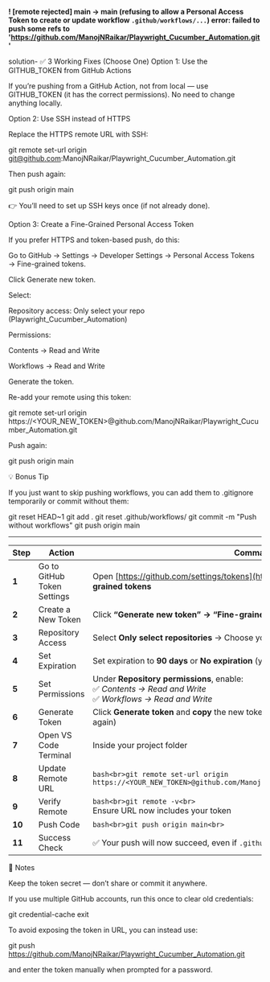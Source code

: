 **! [remote rejected] main -> main (refusing to allow a Personal Access Token to create or update workflow `.github/workflows/...`)
error: failed to push some refs to 'https://github.com/ManojNRaikar/Playwright_Cucumber_Automation.git'**


solution- 
✅ 3 Working Fixes (Choose One)
Option 1: Use the GITHUB_TOKEN from GitHub Actions

If you’re pushing from a GitHub Action, not from local — use GITHUB_TOKEN (it has the correct permissions).
No need to change anything locally.

Option 2: Use SSH instead of HTTPS

Replace the HTTPS remote URL with SSH:

git remote set-url origin git@github.com:ManojNRaikar/Playwright_Cucumber_Automation.git


Then push again:

git push origin main


👉 You’ll need to set up SSH keys
 once (if not already done).

Option 3: Create a Fine-Grained Personal Access Token

If you prefer HTTPS and token-based push, do this:

Go to GitHub → Settings → Developer Settings → Personal Access Tokens → Fine-grained tokens.

Click Generate new token.

Select:

Repository access: Only select your repo (Playwright_Cucumber_Automation)

Permissions:

Contents → Read and Write

Workflows → Read and Write

Generate the token.

Re-add your remote using this token:

git remote set-url origin https://<YOUR_NEW_TOKEN>@github.com/ManojNRaikar/Playwright_Cucumber_Automation.git


Push again:

git push origin main

💡 Bonus Tip

If you just want to skip pushing workflows, you can add them to .gitignore temporarily or commit without them:

git reset HEAD~1
git add .
git reset .github/workflows/
git commit -m "Push without workflows"
git push origin main

****************************************************************************************************************************************************************************************

| **Step** | **Action**                  | **Command / Details**                                                                                                       |
| -------- | --------------------------- | --------------------------------------------------------------------------------------------------------------------------- |
| **1**    | Go to GitHub Token Settings | Open [https://github.com/settings/tokens](https://github.com/settings/tokens) → **Fine-grained tokens**                     |
| **2**    | Create a New Token          | Click **“Generate new token” → “Fine-grained personal access token”**                                                       |
| **3**    | Repository Access           | Select **Only select repositories** → Choose your repo: `Playwright_Cucumber_Automation`                                    |
| **4**    | Set Expiration              | Set expiration to **90 days** or **No expiration** (your choice)                                                            |
| **5**    | Set Permissions             | Under **Repository permissions**, enable: <br>✅ *Contents → Read and Write* <br>✅ *Workflows → Read and Write*              |
| **6**    | Generate Token              | Click **Generate token** and **copy** the new token (once you leave the page, you can’t see it again)                       |
| **7**    | Open VS Code Terminal       | Inside your project folder                                                                                                  |
| **8**    | Update Remote URL           | `bash<br>git remote set-url origin https://<YOUR_NEW_TOKEN>@github.com/ManojNRaikar/Playwright_Cucumber_Automation.git<br>` |
| **9**    | Verify Remote               | `bash<br>git remote -v<br>` <br>Ensure URL now includes your token                                                          |
| **10**   | Push Code                   | `bash<br>git push origin main<br>`                                                                                          |
| **11**   | Success Check               | ✅ Your push will now succeed, even if `.github/workflows` files are included.                                               |


🧩 Notes

Keep the token secret — don’t share or commit it anywhere.

If you use multiple GitHub accounts, run this once to clear old credentials:

git credential-cache exit


To avoid exposing the token in URL, you can instead use:

git push https://github.com/ManojNRaikar/Playwright_Cucumber_Automation.git


and enter the token manually when prompted for a password.



